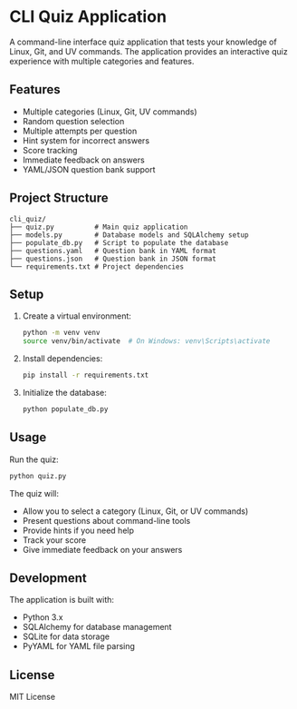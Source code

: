 # CLI Quiz Application

A command-line interface quiz application that tests your knowledge of Linux, Git, and UV commands. The application provides an interactive quiz experience with multiple categories and features.

## Features

- Multiple categories (Linux, Git, UV commands)
- Random question selection
- Multiple attempts per question
- Hint system for incorrect answers
- Score tracking
- Immediate feedback on answers
- YAML/JSON question bank support

## Project Structure

```
cli_quiz/
├── quiz.py          # Main quiz application
├── models.py        # Database models and SQLAlchemy setup
├── populate_db.py   # Script to populate the database
├── questions.yaml   # Question bank in YAML format
├── questions.json   # Question bank in JSON format
└── requirements.txt # Project dependencies
```

## Setup

1. Create a virtual environment:
   ```bash
   python -m venv venv
   source venv/bin/activate  # On Windows: venv\Scripts\activate
   ```

2. Install dependencies:
   ```bash
   pip install -r requirements.txt
   ```

3. Initialize the database:
   ```bash
   python populate_db.py
   ```

## Usage

Run the quiz:
```bash
python quiz.py
```

The quiz will:
- Allow you to select a category (Linux, Git, or UV commands)
- Present questions about command-line tools
- Provide hints if you need help
- Track your score
- Give immediate feedback on your answers

## Development

The application is built with:
- Python 3.x
- SQLAlchemy for database management
- SQLite for data storage
- PyYAML for YAML file parsing

## License

MIT License 